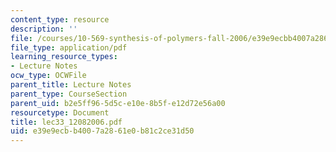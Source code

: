 ```yaml
---
content_type: resource
description: ''
file: /courses/10-569-synthesis-of-polymers-fall-2006/e39e9ecbb4007a2861e0b81c2ce31d50_lec33_12082006.pdf
file_type: application/pdf
learning_resource_types:
- Lecture Notes
ocw_type: OCWFile
parent_title: Lecture Notes
parent_type: CourseSection
parent_uid: b2e5ff96-5d5c-e10e-8b5f-e12d72e56a00
resourcetype: Document
title: lec33_12082006.pdf
uid: e39e9ecb-b400-7a28-61e0-b81c2ce31d50
---
```

